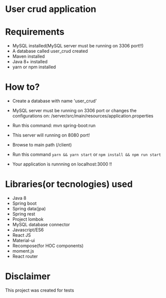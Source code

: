 # User crud application 

# Requirements

- MySQL installed(MySQL server must be running on 3306 port!!)
- A database called user_crud created
- Maven installed
- Java 8+ installed
- yarn or npm installed

# How to?

- Create a database with name 'user_crud'
- MySQL server must be running on 3306 port or changes the configurations on: /server/src/main/resources/application.properties
- Run this command: mvn spring-boot:run
- This server will running on 8080 port!

- Browse to main path (/client)
- Run this command `yarn && yarn start` or `npm install && npm run start`
- Your application is runnning on localhost:3000 !!

# Libraries(or tecnologies) used

- Java 8
- Spring boot
- Spring data(jpa)
- Spring rest
- Project lombok
- MySQL database connector
- Javascript/ES6
- React JS
- Material-ui
- Recompose(for HOC components)
- moment.js
- React router

# Disclaimer

This project was created for tests
